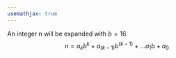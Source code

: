 ```yaml
---
usemathjax: true
---
```


An integer n will be expanded with $b = 16$.
$$n = {a_k}{b^k} + {a_{(k-1)}}{b^{(k-1)}} + \dots {a_1}{b} + a_0$$